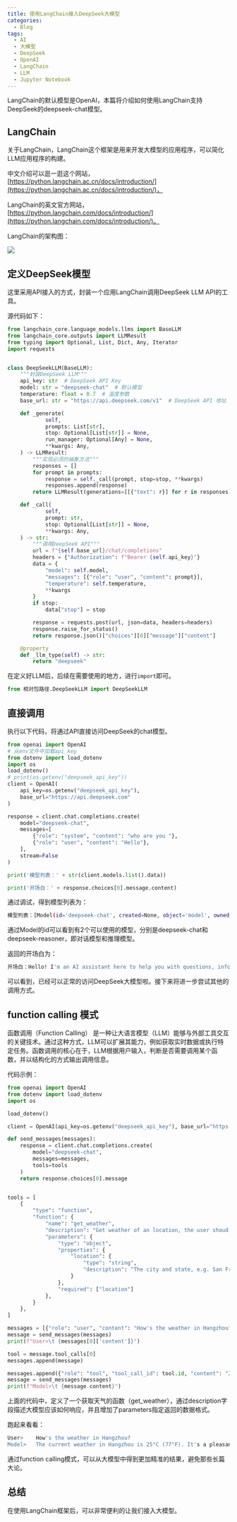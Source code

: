 ```yaml
---
title: 使用LangChain接入DeepSeek大模型
categories:
  - Blog
tags:
  - AI
  - 大模型
  - DeepSeek
  - OpenAI
  - LangChain
  - LLM
  - Jupyter Notebook
---
```


LangChain的默认模型是OpenAI，本篇将介绍如何使用LangChain支持DeepSeek的deepseek-chat模型。

## LangChain

关于LangChain，LangChain这个框架是用来开发大模型的应用程序，可以简化LLM应用程序的构建。

中文介绍可以逛一逛这个网站，[https://python.langchain.ac.cn/docs/introduction/](https://python.langchain.ac.cn/docs/introduction/)，

LangChain的英文官方网站，[https://python.langchain.com/docs/introduction/](https://python.langchain.com/docs/introduction/)。

LangChain的架构图：

![](https://python.langchain.ac.cn/svg/langchain_stack_112024.svg)

## 定义DeepSeek模型

这里采用API接入的方式，封装一个应用LangChain调用DeepSeek LLM API的工具。

源代码如下：

```python
from langchain_core.language_models.llms import BaseLLM
from langchain_core.outputs import LLMResult
from typing import Optional, List, Dict, Any, Iterator
import requests


class DeepSeekLLM(BaseLLM):
    """封装DeepSeek LLM"""
    api_key: str  # DeepSeek API Key
    model: str = "deepseek-chat"  # 默认模型
    temperature: float = 0.7  # 温度参数
    base_url: str = "https://api.deepseek.com/v1"  # DeepSeek API 地址

    def _generate(
            self,
            prompts: List[str],
            stop: Optional[List[str]] = None,
            run_manager: Optional[Any] = None,
            **kwargs: Any,
    ) -> LLMResult:
        """实现必须的抽象方法"""
        responses = []
        for prompt in prompts:
            response = self._call(prompt, stop=stop, **kwargs)
            responses.append(response)
        return LLMResult(generations=[[{"text": r}] for r in responses])

    def _call(
            self,
            prompt: str,
            stop: Optional[List[str]] = None,
            **kwargs: Any,
    ) -> str:
        """调用DeepSeek API"""
        url = f"{self.base_url}/chat/completions"
        headers = {"Authorization": f"Bearer {self.api_key}"}
        data = {
            "model": self.model,
            "messages": [{"role": "user", "content": prompt}],
            "temperature": self.temperature,
            **kwargs
        }
        if stop:
            data["stop"] = stop

        response = requests.post(url, json=data, headers=headers)
        response.raise_for_status()
        return response.json()["choices"][0]["message"]["content"]

    @property
    def _llm_type(self) -> str:
        return "deepseek"
```

在定义好LLM后，后续在需要使用的地方，进行`import`即可。

```python
from 相对包路径.DeepSeekLLM import DeepSeekLLM
```

## 直接调用

执行以下代码，将通过API直接访问DeepSeek的chat模型。

```python
from openai import OpenAI
# 从env文件中加载api_key
from dotenv import load_dotenv
import os
load_dotenv()
# print(os.getenv("deepseek_api_key"))
client = OpenAI(
    api_key=os.getenv("deepseek_api_key"),
    base_url="https://api.deepseek.com"
)

response = client.chat.completions.create(
    model="deepseek-chat",
    messages=[
        {"role": "system", "content": "who are you "},
        {"role": "user", "content": "Hello"},
    ],
    stream=False
)

print('模型列表：' + str(client.models.list().data))

print('开场白：' + response.choices[0].message.content)
```

通过调试，得到模型列表为：

```sh
模型列表：[Model(id='deepseek-chat', created=None, object='model', owned_by='deepseek'), Model(id='deepseek-reasoner', created=None, object='model', owned_by='deepseek')]
```

通过Model的id可以看到有2个可以使用的模型，分别是deepseek-chat和deepseek-reasoner，即对话模型和推理模型。

返回的开场白为：

```sh
开场白：Hello! I'm an AI assistant here to help you with questions, information, or just to chat. How can I assist you today? 😊
```

可以看到，已经可以正常的访问DeepSeek大模型啦。接下来将进一步尝试其他的调用方式。

## function calling 模式

函数调用（Function Calling） 是一种让大语言模型（LLM）能够与外部工具交互的关键技术。通过这种方式，LLM可以扩展其能力，例如获取实时数据或执行特定任务。函数调用的核心在于，LLM根据用户输入，判断是否需要调用某个函数，并以结构化的方式输出调用信息。

代码示例：

```python
from openai import OpenAI
from dotenv import load_dotenv
import os

load_dotenv()

client = OpenAI(api_key=os.getenv("deepseek_api_key"), base_url="https://api.deepseek.com")

def send_messages(messages):
    response = client.chat.completions.create(
        model="deepseek-chat",
        messages=messages,
        tools=tools
    )
    return response.choices[0].message


tools = [
    {
        "type": "function",
        "function": {
            "name": "get_weather",
            "description": "Get weather of an location, the user shoud supply a location first",
            "parameters": {
                "type": "object",
                "properties": {
                    "location": {
                        "type": "string",
                        "description": "The city and state, e.g. San Francisco, CA",
                    }
                },
                "required": ["location"]
            },
        }
    },
]

messages = [{"role": "user", "content": "How's the weather in Hangzhou?"}]
message = send_messages(messages)
print(f"User>\t {messages[0]['content']}")

tool = message.tool_calls[0]
messages.append(message)

messages.append({"role": "tool", "tool_call_id": tool.id, "content": "25℃"})
message = send_messages(messages)
print(f"Model>\t {message.content}")
```

上面的代码中，定义了一个获取天气的函数（get_weather），通过description字段描述大模型应该如何响应，并且增加了parameters指定返回的数据格式。

跑起来看看：

```sh
User>	 How's the weather in Hangzhou?
Model>	 The current weather in Hangzhou is 25°C (77°F). It's a pleasant temperature - not too hot and not too cold.
```

通过function calling模式，可以从大模型中得到更加精准的结果，避免那些长篇大论。

## 总结

在使用LangChain框架后，可以非常便利的让我们接入大模型。
